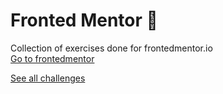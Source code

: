 # Fronted Mentor 📓

Collection of exercises done for frontedmentor.io  
[Go to frontedmentor](https://www.frontendmentor.io/)

[See all challenges](https://jorgemf2604.github.io/frontedMentor/)

